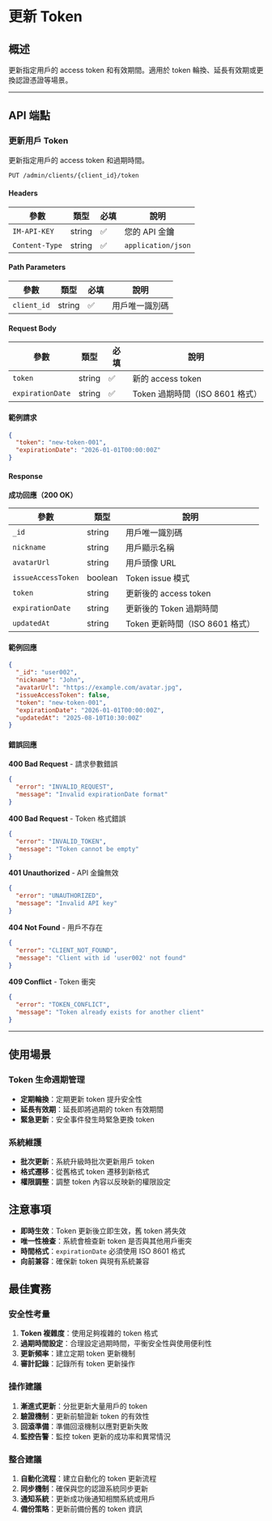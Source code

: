 # 更新 Token

## 概述

更新指定用戶的 access token 和有效期間。適用於 token 輪換、延長有效期或更換認證憑證等場景。

------

## API 端點

### 更新用戶 Token

更新指定用戶的 access token 和過期時間。

```http
PUT /admin/clients/{client_id}/token
```

#### Headers

| 參數           | 類型   | 必填 | 說明               |
| -------------- | ------ | ---- | ------------------ |
| `IM-API-KEY`   | string | ✅    | 您的 API 金鑰      |
| `Content-Type` | string | ✅    | `application/json` |

#### Path Parameters

| 參數        | 類型   | 必填 | 說明           |
| ----------- | ------ | ---- | -------------- |
| `client_id` | string | ✅    | 用戶唯一識別碼 |

#### Request Body

| 參數             | 類型   | 必填 | 說明                            |
| ---------------- | ------ | ---- | ------------------------------- |
| `token`          | string | ✅    | 新的 access token               |
| `expirationDate` | string | ✅    | Token 過期時間（ISO 8601 格式） |

#### 範例請求

```json
{
  "token": "new-token-001",
  "expirationDate": "2026-01-01T00:00:00Z"
}
```

#### Response

**成功回應（200 OK）**

| 參數               | 類型    | 說明                            |
| ------------------ | ------- | ------------------------------- |
| `_id`              | string  | 用戶唯一識別碼                  |
| `nickname`         | string  | 用戶顯示名稱                    |
| `avatarUrl`        | string  | 用戶頭像 URL                    |
| `issueAccessToken` | boolean | Token issue 模式                |
| `token`            | string  | 更新後的 access token           |
| `expirationDate`   | string  | 更新後的 Token 過期時間         |
| `updatedAt`        | string  | Token 更新時間（ISO 8601 格式） |

#### 範例回應

```json
{
  "_id": "user002",
  "nickname": "John",
  "avatarUrl": "https://example.com/avatar.jpg",
  "issueAccessToken": false,
  "token": "new-token-001",
  "expirationDate": "2026-01-01T00:00:00Z",
  "updatedAt": "2025-08-10T10:30:00Z"
}
```

#### 錯誤回應

**400 Bad Request** - 請求參數錯誤

```json
{
  "error": "INVALID_REQUEST",
  "message": "Invalid expirationDate format"
}
```

**400 Bad Request** - Token 格式錯誤

```json
{
  "error": "INVALID_TOKEN",
  "message": "Token cannot be empty"
}
```

**401 Unauthorized** - API 金鑰無效

```json
{
  "error": "UNAUTHORIZED",
  "message": "Invalid API key"
}
```

**404 Not Found** - 用戶不存在

```json
{
  "error": "CLIENT_NOT_FOUND",
  "message": "Client with id 'user002' not found"
}
```

**409 Conflict** - Token 衝突

```json
{
  "error": "TOKEN_CONFLICT",
  "message": "Token already exists for another client"
}
```

------

## 使用場景

### Token 生命週期管理

- **定期輪換**：定期更新 token 提升安全性
- **延長有效期**：延長即將過期的 token 有效期間
- **緊急更新**：安全事件發生時緊急更換 token

### 系統維護

- **批次更新**：系統升級時批次更新用戶 token
- **格式遷移**：從舊格式 token 遷移到新格式
- **權限調整**：調整 token 內容以反映新的權限設定

## 注意事項

- **即時生效**：Token 更新後立即生效，舊 token 將失效
- **唯一性檢查**：系統會檢查新 token 是否與其他用戶衝突
- **時間格式**：`expirationDate` 必須使用 ISO 8601 格式
- **向前兼容**：確保新 token 與現有系統兼容

## 最佳實務

### 安全性考量

1. **Token 複雜度**：使用足夠複雜的 token 格式
2. **過期時間設定**：合理設定過期時間，平衡安全性與使用便利性
3. **更新頻率**：建立定期 token 更新機制
4. **審計記錄**：記錄所有 token 更新操作

### 操作建議

1. **漸進式更新**：分批更新大量用戶的 token
2. **驗證機制**：更新前驗證新 token 的有效性
3. **回滾準備**：準備回滾機制以應對更新失敗
4. **監控告警**：監控 token 更新的成功率和異常情況

### 整合建議

1. **自動化流程**：建立自動化的 token 更新流程
2. **同步機制**：確保與您的認證系統同步更新
3. **通知系統**：更新成功後通知相關系統或用戶
4. **備份策略**：更新前備份舊的 token 資訊
